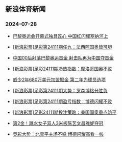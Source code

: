 ## 新浪体育新闻 
### 2024-07-28

+ [巴黎奥运会开幕式独具匠心 中国红闪耀塞纳河上](https://sports.sina.com.cn/others/others/2024-07-27/doc-incfpncm6777783.shtml)

+ [[新浪彩票]足彩第24111期任九：法西阿国奥皆可胆](https://sports.sina.com.cn/l/2024-07-27/doc-incfpncp3565553.shtml)

+ [中国00后射落巴黎奥运首金 射击队再为中国夺首金](https://sports.sina.com.cn/others/shoot/2024-07-27/doc-incfqihw4192461.shtml)

+ [[新浪彩票]足彩24111期冷热指数：摩洛哥国奥不败](https://sports.sina.com.cn/l/2024-07-27/doc-incfpnck1373643.shtml)

+ [威少2年680万美元加盟掘金 第二年为球员选项](https://sports.sina.com.cn/basketball/nba/2024-07-27/doc-incfpfvk4710857.shtml)

+ [[新浪彩票]足彩第24111期大势：罗森博格分胜负](https://sports.sina.com.cn/l/2024-07-27/doc-incfpnck1371543.shtml)

+ [[新浪彩票]足彩第24111期盈亏指数：博德闪耀不败](https://sports.sina.com.cn/l/2024-07-27/doc-incfpncm6789461.shtml)

+ [[新浪彩票]足彩24111期投注策略：美国国奥重点防平](https://sports.sina.com.cn/l/2024-07-27/doc-incfpnck1373071.shtml)

+ [第2金！跳水女子双人3米板陈艺文昌雅妮夺冠](https://sports.sina.com.cn/others/diving/2024-07-27/doc-incfqpqw0844423.shtml)

+ [竞彩大势：北雪平主场不稳 博德闪耀高看一线](https://sports.sina.com.cn/l/2024-07-27/doc-incfpncp3564790.shtml)

